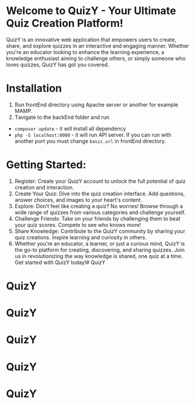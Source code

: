 # Welcome to QuizY - Your Ultimate Quiz Creation Platform!

QuizY is an innovative web application that empowers users to create, share, and explore quizzes in an interactive and engaging manner. Whether you're an educator looking to enhance the learning experience, a knowledge enthusiast aiming to challenge others, or simply someone who loves quizzes, QuizY has got you covered.

# Installation

1. Run frontEnd directory using Apache server or another for example MAMP.
2. Тavigate to the backEnd folder and run 
 - `composer update` - it will install all dependency
 - `php -S localhost:8000` - it will run API server. If you can run with another port you must change `basic_url` in frontEnd directory.

# Getting Started:

1. Register: Create your QuizY account to unlock the full potential of quiz creation and interaction.
2. Create Your Quiz: Dive into the quiz creation interface. Add questions, answer choices, and images to your heart's content.
3. Explore: Don't feel like creating a quiz? No worries! Browse through a wide range of quizzes from various categories and challenge yourself.
4. Challenge Friends: Take on your friends by challenging them to beat your quiz scores. Compete to see who knows more!
5. Share Knowledge: Contribute to the QuizY community by sharing your quiz creations. Inspire learning and curiosity in others.
6. Whether you're an educator, a learner, or just a curious mind, QuizY is the go-to platform for creating, discovering, and sharing quizzes. Join us in revolutionizing the way knowledge is shared, one quiz at a time. Get started with QuizY today!# QuizY
# QuizY
# QuizY
# QuizY
# QuizY
# QuizY
